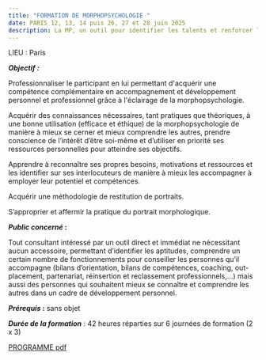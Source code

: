 ```yaml
---
title: "FORMATION DE MORPHOPSYCHOLOGIE "
date: PARIS 12, 13, 14 puis 26, 27 et 28 juin 2025
description: La MP, un outil pour identifier les talents et renforcer les aptitudes
---
```

LIEU : Paris

***Objectif :***

Professionnaliser le participant en lui permettant d'acquérir une compétence complémentaire en accompagnement et développement personnel et professionnel grâce à l'éclairage de la morphopsychologie.

Acquérir des connaissances nécessaires, tant pratiques que théoriques, à une bonne utilisation (efficace et éthique) de la morphopsychologie de manière à mieux se cerner et mieux comprendre les autres, prendre conscience de l’intérêt d’être soi-même et d’utiliser en priorité ses ressources personnelles pour atteindre ses objectifs.

Apprendre à reconnaître ses propres besoins, motivations et ressources et les identifier sur ses interlocuteurs de manière à mieux les accompagner à employer leur potentiel et compétences.

Acquérir une méthodologie de restitution de portraits.

S’approprier et affermir la pratique du portrait morphologique.

***Public concerné* :**

Tout consultant intéressé par un outil direct et immédiat ne nécessitant aucun accessoire, permettant d’identifier les aptitudes, comprendre un certain nombre de fonctionnements pour conseiller les personnes qu’il accompagne (bilans d’orientation, bilans de compétences, coaching, out-placement, partenariat, réinsertion et reclassement professionnels,…) mais aussi des personnes qui souhaitent mieux se connaître et comprendre les autres dans un cadre de développement personnel.

***Prérequis* :** sans objet

***Durée de la formation*** : 42 heures réparties sur 6 journées de formation (2 x 3)

[PROGRAMME pdf](/img/programme_formation_morphopsychologie_paris_06_2025.pdf)